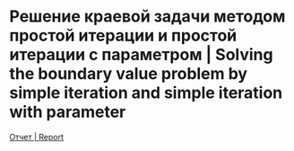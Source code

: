 # Решение краевой задачи методом простой итерации и простой итерации с параметром | Solving the boundary value problem by simple iteration and simple iteration with parameter

[Отчет | Report](Lab2.pdf)
